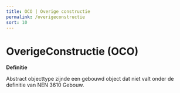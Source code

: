 ```yaml
---
title: OCO | Overige constructie
permalink: /overigeconstructie
sort: 10
---
```


OverigeConstructie (OCO)
==================

**Definitie**

Abstract objecttype zijnde een gebouwd object dat niet valt onder de definitie
van NEN 3610 Gebouw.

